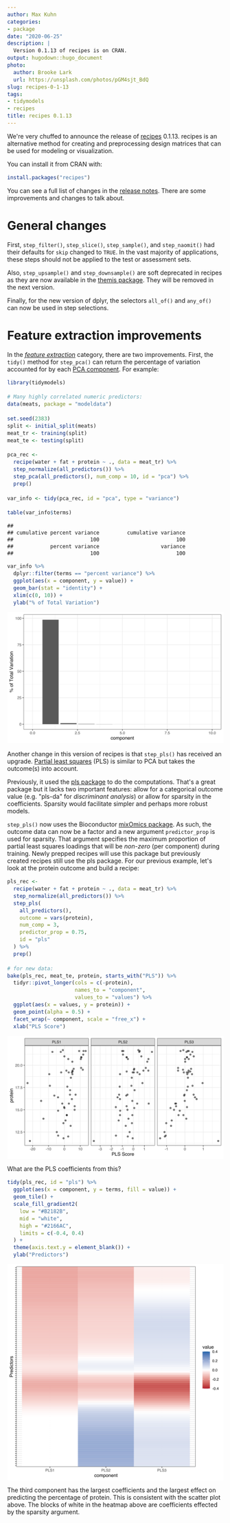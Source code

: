 ```yaml
---
author: Max Kuhn
categories:
- package
date: "2020-06-25"
description: |
  Version 0.1.13 of recipes is on CRAN.
output: hugodown::hugo_document
photo:
  author: Brooke Lark
  url: https://unsplash.com/photos/pGM4sjt_BdQ
slug: recipes-0-1-13
tags:
- tidymodels
- recipes
title: recipes 0.1.13
---
```


We're very chuffed to announce the release of [recipes](https://recipes.tidymodels.org) 0.1.13. recipes is an alternative method for creating and preprocessing design matrices that can be used for modeling or visualization. 

You can install it from CRAN with:


```r
install.packages("recipes")
```

You can see a full list of changes in the [release notes](https://recipes.tidymodels.org/news/index.html). There are some improvements and changes to talk about. 




# General changes

First, `step_filter()`, `step_slice()`, `step_sample()`, and `step_naomit()` had their defaults for `skip` changed to `TRUE`. In the vast majority of applications, these steps should not be applied to the test or assessment sets. 

Also, `step_upsample()` and `step_downsample()` are soft deprecated in recipes as they are now available in the [themis package](https://tidymodels.github.io/themis/). They will be removed in the next version. 

Finally, for the new version of dplyr, the selectors `all_of()` and `any_of()` can now be used in step selections.

# Feature extraction improvements

In the [_feature extraction_](https://en.wikipedia.org/wiki/Feature_extraction) category, there are two improvements. First, the `tidy()` method for `step_pca()` can return the percentage of variation accounted for by each [PCA component](https://en.wikipedia.org/wiki/Principal_component_analysis). For example: 


```r
library(tidymodels)

# Many highly correlated numeric predictors:
data(meats, package = "modeldata")

set.seed(2383)
split <- initial_split(meats)
meat_tr <- training(split)
meat_te <- testing(split)

pca_rec <- 
  recipe(water + fat + protein ~ ., data = meat_tr) %>% 
  step_normalize(all_predictors()) %>% 
  step_pca(all_predictors(), num_comp = 10, id = "pca") %>% 
  prep()

var_info <- tidy(pca_rec, id = "pca", type = "variance")

table(var_info$terms)
```

```
## 
## cumulative percent variance         cumulative variance 
##                         100                         100 
##            percent variance                    variance 
##                         100                         100
```

```r
var_info %>% 
  dplyr::filter(terms == "percent variance") %>% 
  ggplot(aes(x = component, y = value)) + 
  geom_bar(stat = "identity") + 
  xlim(c(0, 10)) + 
  ylab("% of Total Variation")
```

![plot of chunk pca-tidy](figure/pca-tidy-1.svg)

Another change in this version of recipes is that `step_pls()` has received an upgrade. [Partial least squares](https://en.wikipedia.org/wiki/Partial_least_squares_regression) (PLS) is similar to PCA but takes the outcome(s) into account.

Previously, it used the [pls package](https://github.com/bhmevik/pls) to do the computations. That's a great package but it lacks two important features: allow for a categorical outcome value (e.g. "pls-da" for _discriminant analysis_) or allow for sparsity in the coefficients. Sparsity would facilitate simpler and perhaps more robust models. 

`step_pls()` now uses the Bioconductor [mixOmics package](https://www.bioconductor.org/packages/release/bioc/html/mixOmics.html). As such, the outcome data can now be a factor and a new argument `predictor_prop` is used for sparsity. That argument specifies the maximum proportion of partial least squares loadings that will be _non-zero_ (per component) during training. Newly prepped recipes will use this package but previously created recipes still use the pls package. 
For our previous example, let's look at the protein outcome and build a recipe: 


```r
pls_rec <- 
  recipe(water + fat + protein ~ ., data = meat_tr) %>% 
  step_normalize(all_predictors()) %>% 
  step_pls(
    all_predictors(),
    outcome = vars(protein),
    num_comp = 3,
    predictor_prop = 0.75,
    id = "pls"
  ) %>% 
  prep()

# for new data: 
bake(pls_rec, meat_te, protein, starts_with("PLS")) %>%
  tidyr::pivot_longer(cols = c(-protein),
                      names_to = "component",
                      values_to = "values") %>% 
  ggplot(aes(x = values, y = protein)) + 
  geom_point(alpha = 0.5) + 
  facet_wrap(~ component, scale = "free_x") +
  xlab("PLS Score")
```

<img src="figure/pls-1.svg" title="plot of chunk pls" alt="plot of chunk pls" style="display: block; margin: auto;" />

What are the PLS coefficients from this? 


```r
tidy(pls_rec, id = "pls") %>%
  ggplot(aes(x = component, y = terms, fill = value)) +
  geom_tile() +
  scale_fill_gradient2(
    low = "#B2182B",
    mid = "white",
    high = "#2166AC",
    limits = c(-0.4, 0.4)
  ) + 
  theme(axis.text.y = element_blank()) + 
  ylab("Predictors")
```

<img src="figure/pls-coef-1.svg" title="plot of chunk pls-coef" alt="plot of chunk pls-coef" style="display: block; margin: auto;" />

The third component has the largest coefficients and the largest effect on predicting the percentage of protein. This is consistent with the scatter plot above. The blocks of white in the heatmap above are coefficients effected by the sparsity argument.
